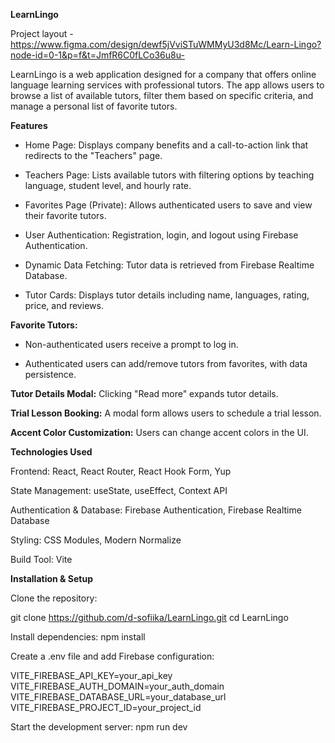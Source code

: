 **LearnLingo**

Project layout - https://www.figma.com/design/dewf5jVviSTuWMMyU3d8Mc/Learn-Lingo?node-id=0-1&p=f&t=JmfR6C0fLCo36u8u-

LearnLingo is a web application designed for a company that offers online language learning services with professional tutors. The app allows users to browse a list of available tutors, filter them based on specific criteria, and manage a personal list of favorite tutors.

**Features**

- Home Page: Displays company benefits and a call-to-action link that redirects to the "Teachers" page.

- Teachers Page: Lists available tutors with filtering options by teaching language, student level, and hourly rate.

- Favorites Page (Private): Allows authenticated users to save and view their favorite tutors.

- User Authentication: Registration, login, and logout using Firebase Authentication.

- Dynamic Data Fetching: Tutor data is retrieved from Firebase Realtime Database.

- Tutor Cards: Displays tutor details including name, languages, rating, price, and reviews.

**Favorite Tutors:**

- Non-authenticated users receive a prompt to log in.

- Authenticated users can add/remove tutors from favorites, with data persistence.

**Tutor Details Modal:** Clicking "Read more" expands tutor details.

**Trial Lesson Booking:** A modal form allows users to schedule a trial lesson.

**Accent Color Customization:** Users can change accent colors in the UI.

**Technologies Used**

Frontend: React, React Router, React Hook Form, Yup

State Management: useState, useEffect, Context API

Authentication & Database: Firebase Authentication, Firebase Realtime Database

Styling: CSS Modules, Modern Normalize

Build Tool: Vite

**Installation & Setup**

Clone the repository:

git clone https://github.com/d-sofiika/LearnLingo.git
cd LearnLingo

Install dependencies: npm install

Create a .env file and add Firebase configuration:

VITE_FIREBASE_API_KEY=your_api_key
VITE_FIREBASE_AUTH_DOMAIN=your_auth_domain
VITE_FIREBASE_DATABASE_URL=your_database_url
VITE_FIREBASE_PROJECT_ID=your_project_id

Start the development server: npm run dev

